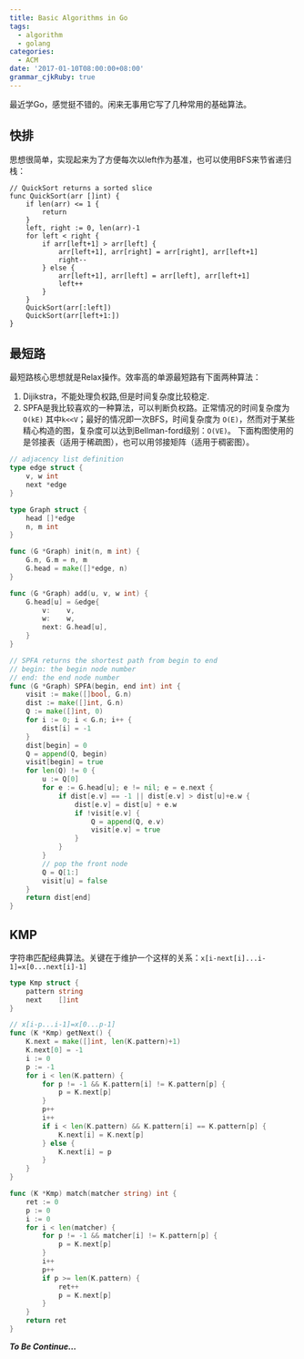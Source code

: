 ```yaml
---
title: Basic Algorithms in Go
tags:
  - algorithm
  - golang
categories:
  - ACM
date: '2017-01-10T08:00:00+08:00'
grammar_cjkRuby: true
---
```

最近学Go，感觉挺不错的。闲来无事用它写了几种常用的基础算法。
## 快排
思想很简单，实现起来为了方便每次以left作为基准，也可以使用BFS来节省递归栈：

```golang
// QuickSort returns a sorted slice
func QuickSort(arr []int) {
	if len(arr) <= 1 {
		return
	}
	left, right := 0, len(arr)-1
	for left < right {
		if arr[left+1] > arr[left] {
			arr[left+1], arr[right] = arr[right], arr[left+1]
			right--
		} else {
			arr[left+1], arr[left] = arr[left], arr[left+1]
			left++
		}
	}
	QuickSort(arr[:left])
	QuickSort(arr[left+1:])
}
```

<!--more-->
## 最短路
最短路核心思想就是Relax操作。效率高的单源最短路有下面两种算法：
1. Dijikstra，不能处理负权路,但是时间复杂度比较稳定.
2. SPFA是我比较喜欢的一种算法，可以判断负权路。正常情况的时间复杂度为`O(kE)`  其中`k<<V`；最好的情况即一次BFS，时间复杂度为 `O(E)`，然而对于某些精心构造的图，复杂度可以达到Bellman-ford级别：`O(VE)`。
下面构图使用的是邻接表（适用于稀疏图），也可以用邻接矩阵（适用于稠密图）。
```go
// adjacency list definition
type edge struct {
	v, w int
	next *edge
}

type Graph struct {
	head []*edge
	n, m int
}

func (G *Graph) init(n, m int) {
	G.n, G.m = n, m
	G.head = make([]*edge, n)
}

func (G *Graph) add(u, v, w int) {
	G.head[u] = &edge{
		v:    v,
		w:    w,
		next: G.head[u],
	}
}

// SPFA returns the shortest path from begin to end
// begin: the begin node number
// end: the end node number
func (G *Graph) SPFA(begin, end int) int {
	visit := make([]bool, G.n)
	dist := make([]int, G.n)
	Q := make([]int, 0)
	for i := 0; i < G.n; i++ {
		dist[i] = -1
	}
	dist[begin] = 0
	Q = append(Q, begin)
	visit[begin] = true
	for len(Q) != 0 {
		u := Q[0]
		for e := G.head[u]; e != nil; e = e.next {
			if dist[e.v] == -1 || dist[e.v] > dist[u]+e.w {
				dist[e.v] = dist[u] + e.w
				if !visit[e.v] {
					Q = append(Q, e.v)
					visit[e.v] = true
				}
			}
		}
		// pop the front node
		Q = Q[1:]
		visit[u] = false
	}
	return dist[end]
}
```
## KMP
字符串匹配经典算法。关键在于维护一个这样的关系：`x[i-next[i]...i-1]=x[0...next[i]-1]`
```go
type Kmp struct {
	pattern string
	next    []int
}

// x[i-p...i-1]=x[0...p-1]
func (K *Kmp) getNext() {
	K.next = make([]int, len(K.pattern)+1)
	K.next[0] = -1
	i := 0
	p := -1
	for i < len(K.pattern) {
		for p != -1 && K.pattern[i] != K.pattern[p] {
			p = K.next[p]
		}
		p++
		i++
		if i < len(K.pattern) && K.pattern[i] == K.pattern[p] {
			K.next[i] = K.next[p]
		} else {
			K.next[i] = p
		}
	}
}

func (K *Kmp) match(matcher string) int {
	ret := 0
	p := 0
	i := 0
	for i < len(matcher) {
		for p != -1 && matcher[i] != K.pattern[p] {
			p = K.next[p]
		}
		i++
		p++
		if p >= len(K.pattern) {
			ret++
			p = K.next[p]
		}
	}
	return ret
}
```


___To Be Continue...___
